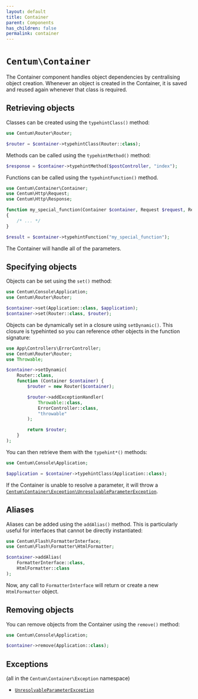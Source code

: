 ```yaml
---
layout: default
title: Container
parent: Components
has_children: false
permalink: container
---
```




# `Centum\Container`

The Container component handles object dependencies by centralising object creation.
Whenever an object is created in the Container, it is saved and reused again whenever that class is required.



## Retrieving objects

Classes can be created using the `typehintClass()` method:

```php
use Centum\Router\Router;

$router = $container->typehintClass(Router::class);
```

Methods can be called using the `typehintMethod()` method:

```php
$response = $container->typehintMethod($postController, "index");
```

Functions can be called using the `typehintFunction()` method.

```php
use Centum\Container\Container;
use Centum\Http\Request;
use Centum\Http\Response;

function my_special_function(Container $container, Request $request, Response $response)
{
    /* ... */
}

$result = $container->typehintFunction("my_special_function");
```

The Container will handle all of the parameters.



## Specifying objects

Objects can be set using the `set()` method:

```php
use Centum\Console\Application;
use Centum\Router\Router;

$container->set(Application::class, $application);
$container->set(Router::class, $router);
```

Objects can be dynamically set in a closure using `setDynamic()`.
This closure is typehinted so you can reference other objects in the function signature:

```php
use App\Controllers\ErrorController;
use Centum\Router\Router;
use Throwable;

$container->setDynamic(
    Router::class,
    function (Container $container) {
        $router = new Router($container);

        $router->addExceptionHandler(
            Throwable::class,
            ErrorController::class,
            "throwable"
        );

        return $router;
    }
);
```

You can then retrieve them with the `typehint*()` methods:

```php
use Centum\Console\Application;

$application = $container->typehintClass(Application::class);
```

If the Container is unable to resolve a parameter, it will throw a [`Centum\Container\Exception\UnresolvableParameterException`](https://github.com/SidRoberts/centum/blob/development/src/Container/Exception/UnresolvableParameterException.php).



## Aliases

Aliases can be added using the `addAlias()` method.
This is particularly useful for interfaces that cannot be directly instantiated:

```php
use Centum\Flash\FormatterInterface;
use Centum\Flash\Formatter\HtmlFormatter;

$container->addAlias(
    FormatterInterface::class,
    HtmlFormatter::class
);
```

Now, any call to `FormatterInterface` will return or create a new `HtmlFormatter` object.



## Removing objects

You can remove objects from the Container using the `remove()` method:

```php
use Centum\Console\Application;

$container->remove(Application::class);
```



## Exceptions

(all in the `Centum\Container\Exception` namespace)

- [`UnresolvableParameterException`](https://github.com/SidRoberts/centum/blob/development/src/Container/Exception/UnresolvableParameterException.php)
